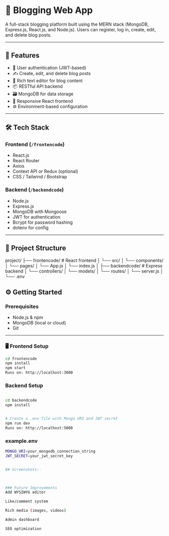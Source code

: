 # 📝 Blogging Web App

A full-stack blogging platform built using the MERN stack (MongoDB, Express.js, React.js, and Node.js). Users can register, log in, create, edit, and delete blog posts.

---

## 🚀 Features

- 🔐 User authentication (JWT-based)
- ✍️ Create, edit, and delete blog posts
- 🧾 Rich text editor for blog content
- 📦 RESTful API backend
- 🗃️ MongoDB for data storage
- 🎨 Responsive React frontend
- ⚙️ Environment-based configuration

---

## 🛠️ Tech Stack

### Frontend (`/frontencode`)
- React.js
- React Router
- Axios
- Context API or Redux (optional)
- CSS / Tailwind / Bootstrap

### Backend (`/backendcode`)
- Node.js
- Express.js
- MongoDB with Mongoose
- JWT for authentication
- Bcrypt for password hashing
- dotenv for config

---

## 📁 Project Structure

project/
├── frontencode/ # React frontend
│ └── src/
│ └── components/
│ └── pages/
│ └── App.js
│ └── index.js
│
├── backendcode/ # Express backend
│ └── controllers/
│ └── models/
│ └── routes/
│ └── server.js
│ └── .env

## ⚙️ Getting Started

### Prerequisites

- Node.js & npm
- MongoDB (local or cloud)
- Git

---

### 🖥️ Frontend Setup

```bash
cd frontencode
npm install
npm start
Runs on: http://localhost:3000


```
### Backend Setup 
```bash

cd backendcode
npm install


# Create a .env file with Mongo URI and JWT secret
npm run dev
Runs on: http://localhost:5000

```
### example.env 
```bash
MONGO_URI=your_mongodb_connection_string
JWT_SECRET=your_jwt_secret_key


## Screenshots:- 


 
### Future Improvements
Add WYSIWYG editor

Like/comment system

Rich media (images, videos)

Admin dashboard

SEO optimization